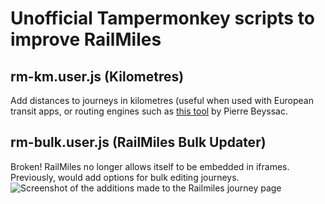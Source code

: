 # Unofficial Tampermonkey scripts to improve RailMiles

## rm-km.user.js (Kilometres)
Add distances to journeys in kilometres (useful when used with European transit apps, or routing engines such as [this tool](https://signal.eu.org/osm/) by Pierre Beyssac.

## rm-bulk.user.js (RailMiles Bulk Updater)
Broken! RailMiles no longer allows itself to be embedded in iframes. Previously, would add options for bulk editing journeys.
![Screenshot of the additions made to the Railmiles journey page](https://github.com/itsmeimtom/rm-bulk/assets/14424577/11ca9f1c-25c6-4bdb-a82f-9dc027ba05ef)
